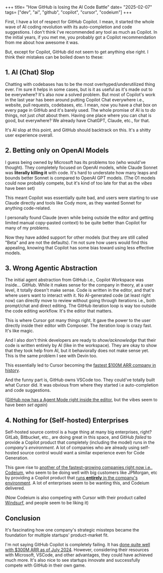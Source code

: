 +++
title= "How GitHub is losing the AI Code Battle"
date= "2025-02-07"
tags= ["dev", "ai", "github", "copilot", "cursor", "codeium"]
+++

First, I have a lot of respect for GitHub Copilot. I mean, it started the whole wave of AI coding revolution with its auto-completion and code suggestions. I don't think I've recommended any tool as much as Copilot. In the initial years, if you met me, you probably got a Copilot recommendation from me about how awesome it was.

But, except for Copilot, GitHub did not seem to get anything else right. I think their mistakes can be boiled down to these:

## 1. AI (Chat) Slop

Chatting with codebases has to be the most overhyped/underutilized thing ever. I'm sure it helps in some cases, but is it as useful as it's made out to be everywhere? It's also now a solved problem. But most of Copilot's work in the last year has been around putting Copilot Chat everywhere i.e., website, pull requests, codebases, etc. I mean, now you have a chat box on every page in GitHub and it's barely used. The whole promise of AI is to *do* things, not just *chat* about them. Having one place where you can chat is good, but everywhere? We already have ChatGPT, Claude, etc., for that.

It's AI slop at this point, and GitHub should backtrack on this. It's a shitty user experience overall.

## 2. Betting only on OpenAI Models

I guess being owned by Microsoft has its problems too (who would've thought). They completely focused on OpenAI models, while Claude Sonnet was **literally killing it** with code. It's hard to understate how many leaps and bounds better Sonnet is compared to OpenAI GPT models. (The O1 models could now probably compete, but it's kind of too late for that as the *vibes* have been set)

This meant Copilot was essentially quite bad, and users were starting to use Claude directly and tools like Cody more, as they wanted Sonnet for anything code-related.

I personally found Claude (even while being outside the editor and getting limited manual copy-pasted context) to be quite better than Copilot for many of my problems.

Now they have added support for other models (but they are still called "Beta" and are not the defaults). I'm not sure how users would find this appealing, knowing that Copilot has some bias toward using less effective models.

## 3. Wrong Agentic Abstraction

The initial agent abstraction from GitHub i.e., Copilot Workspace was inside... GitHub. While it makes sense for the company in theory, at a user level, it totally doesn't make sense. Code is written in the editor, and that's where users want to interact with it. No AI-generated code (at least right now) can directly move to review without going through iterations i.e., both prompt/chat and direct editing. The GitHub iteration loop is way too outside the code editing workflow. It's the editor that matters.

This is where Cursor got many things right. It gave the power to the user directly inside their editor with Composer. The iteration loop is crazy fast. It's like magic. 

And I also don't think developers are ready to *show/acknowledge* that their code is written entirely by AI (like in the workspace). They are okay to show that they took help from AI, but it behaviorally does not make sense yet. This is the same problem I see with Devin too.

This essentially led to Cursor becoming the [fastest $100M ARR company in history](https://spearhead.so/cursor-by-anysphere-the-fastest-growing-saas-product-ever/).

And the funny part is, GitHub owns VSCode too. They could've totally built what Cursor did. It was obvious from where they started i.e auto-completion and code suggestions.

([GitHub now has a Agent Mode right inside the editor](https://github.blog/news-insights/product-news/github-copilot-the-agent-awakens/), but the vibes seem to have been *set again*)

## 4. Nothing for (Self-hosted) Enterprises

Self-hosted source control is a huge thing at many big enterprises, right? GitLab, Bitbucket, etc., are doing great in this space, and GitHub *failed* to provide a Copilot product that completely (including the model) runs in the *company's environment*. A lot of companies who are already using self-hosted source control would want a similar experience even for Code Generation.

This gave rise to [another of the fastest-growing companies right now i.e., Codeium](https://www.businesswire.com/news/home/20240829623867/en/Codeium-Reaches-1.25B-Valuation-with-150M-Series-C-Funding-Led-by-General-Catalyst), who seem to be doing well with big customers like JPMorgan, etc by providing a Copilot product that [runs **entirely** in the company's environment](https://codeium.com/enterprise). A lot of enterprises seem to be wanting this, and Codeium delivered.

(Now Codeium is also competing with Cursor with their product called [Windsurf](https://codeium.com/windsurf), and people seem to be liking it)

## Conclusion

It's fascinating how one company's strategic missteps became the foundation for multiple startups' product-market fit.

I'm not saying GitHub Copilot is completely failing. It has [done quite well with $300M ARR as of July 2024](https://x.com/ericabrescia/status/1818435925640364402). However, considering their resources with Microsoft, VSCode, and other advantages, they could have achieved much more. It's also nice to see startups innovate and successfully compete with GitHub in their own game.
